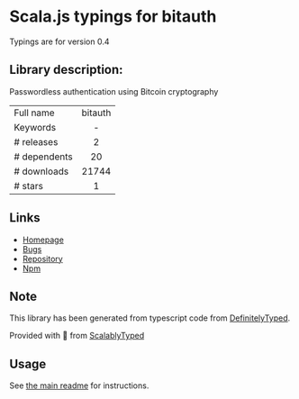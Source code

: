 
# Scala.js typings for bitauth

Typings are for version 0.4

## Library description:
Passwordless authentication using Bitcoin cryptography

|                    |                 |
| ------------------ | :-------------: |
| Full name          | bitauth |
| Keywords           | - |
| # releases         | 2 |
| # dependents       | 20 |
| # downloads        | 21744 |
| # stars            | 1 |

## Links
- [Homepage](https://github.com/bitpay/bitauth#readme)
- [Bugs](https://github.com/bitpay/bitauth/issues)
- [Repository](https://github.com/bitpay/bitauth)
- [Npm](https://www.npmjs.com/package/bitauth)
    


## Note
This library has been generated from typescript code from [DefinitelyTyped](https://definitelytyped.org).

Provided with :purple_heart: from [ScalablyTyped](https://github.com/oyvindberg/ScalablyTyped)

## Usage
See [the main readme](../../readme.md) for instructions.


